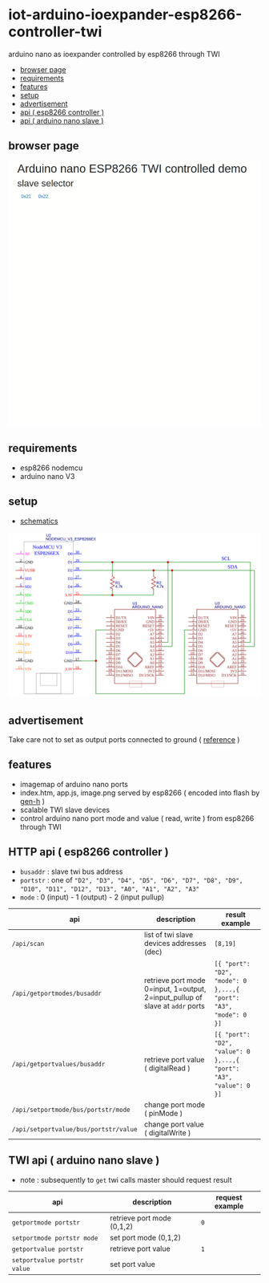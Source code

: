 # iot-arduino-ioexpander-esp8266-controller-twi

arduino nano as ioexpander controlled by esp8266 through TWI

- [browser page](#browser-page)
- [requirements](#requirements)
- [features](#features)
- [setup](#setup)
- [advertisement](#advertisement)
- [api ( esp8266 controller )](#api--esp8266-controller-)
- [api ( arduino nano slave )](#api--arduino-nano-slave-)

## browser page

<img src="doc/home.gif" width=600/>

## requirements

- esp8266 nodemcu
- arduino nano V3

## setup

- [schematics](https://easyeda.com/editor#id=|676ad221579b4190a2b0e6b3f3755e87)

![img](doc/schematics.png)

## advertisement

Take care not to set as output ports connected to ground ( [reference](https://www.rugged-circuits.com/10-ways-to-destroy-an-arduino/) )

## features

- imagemap of arduino nano ports
- index.htm, app.js, image.png served by esp8266 ( encoded into flash by [gen-h](esp8266-controller-twi/gen-h) )
- scalable TWI slave devices
- control arduino nano port mode and value ( read, write ) from esp8266 through TWI

## HTTP api ( esp8266 controller )

- `busaddr` : slave twi bus address
- `portstr` : one of `"D2", "D3", "D4", "D5", "D6", "D7", "D8", "D9", "D10", "D11", "D12", "D13", "A0", "A1", "A2", "A3"`
- `mode` : 0 (input) - 1 (output) - 2 (input pullup)

| **api** | **description** | **result example** |
|---|---|---|
| `/api/scan` | list of twi slave devices addresses (dec) | `[8,19]` |
| `/api/getportmodes/busaddr` | retrieve port mode 0=input, 1=output, 2=input_pullup of slave at `addr` ports | `[{ "port": "D2", "mode": 0 },...,{ "port": "A3", "mode": 0 }]` |
| `/api/getportvalues/busaddr` | retrieve port value ( digitalRead ) | `[{ "port": "D2", "value": 0 },...,{ "port": "A3", "value": 0 }]` |
| `/api/setportmode/bus/portstr/mode` | change port mode ( pinMode ) | |
| `/api/setportvalue/bus/portstr/value` | change port value ( digitalWrite ) | |

## TWI api ( arduino nano slave )

- note : subsequently to `get` twi calls master should request result

| **api** | **description** | **request example** |
|---|---|---|
| `getportmode portstr` | retrieve port mode (0,1,2) | `0` |
| `setportmode portstr mode` | set port mode (0,1,2) | |
| `getportvalue portstr` | retrieve port value | `1` |
| `setportvalue portstr value` | set port value | |
